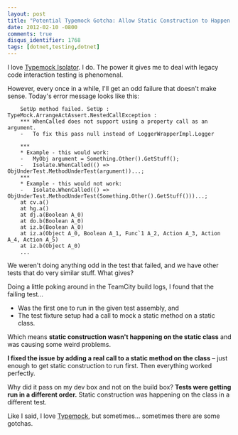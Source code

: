 ```yaml
---
layout: post
title: "Potential Typemock Gotcha: Allow Static Construction to Happen Before Mocking Static Methods"
date: 2012-02-10 -0800
comments: true
disqus_identifier: 1768
tags: [dotnet,testing,dotnet]
---
```

I love [Typemock Isolator](http://www.plimus.com/jsp/redirect.jsp?contractId=1655929&referrer=tillig). I do. The power it gives me to deal with legacy code interaction testing is phenomenal.

However, every once in a while, I'll get an odd failure that doesn't make sense. Today's error message looks like this:

```text
    SetUp method failed. SetUp : TypeMock.ArrangeActAssert.NestedCallException :
    *** WhenCalled does not support using a property call as an argument.
    -   To fix this pass null instead of LoggerWrapperImpl.Logger

    ***
    * Example - this would work:
    -   MyObj argument = Something.Other().GetStuff();
    -   Isolate.WhenCalled(() => ObjUnderTest.MethodUnderTest(argument))...;
    ***
    * Example - this would not work:
    -   Isolate.WhenCalled(() => ObjUnderTest.MethodUnderTest(Something.Other().GetStuff()))...;
    at cv.a()
    at hg.a()
    at dj.a(Boolean A_0)
    at do.b(Boolean A_0)
    at iz.b(Boolean A_0)
    at iz.a(Object A_0, Boolean A_1, Func`1 A_2, Action A_3, Action A_4, Action A_5)
    at iz.b(Object A_0)
    ...
```

We weren't doing anything odd in the test that failed, and we have other tests that do very similar stuff. What gives?

Doing a little poking around in the TeamCity build logs, I found that the failing test...

- Was the first one to run in the given test assembly, and
- The test fixture setup had a call to mock a static method on a static class.

Which means **static construction wasn't happening on the static class** and was causing some weird problems.

**I fixed the issue by adding a real call to a static method on the class** – just enough to get static construction to run first. Then everything worked perfectly.

Why did it pass on my dev box and not on the build box? **Tests were getting run in a different order.** Static construction was happening on the class in a different test.

Like I said, I love [Typemock](http://www.plimus.com/jsp/redirect.jsp?contractId=1655929&referrer=tillig), but sometimes... sometimes there are some gotchas.
